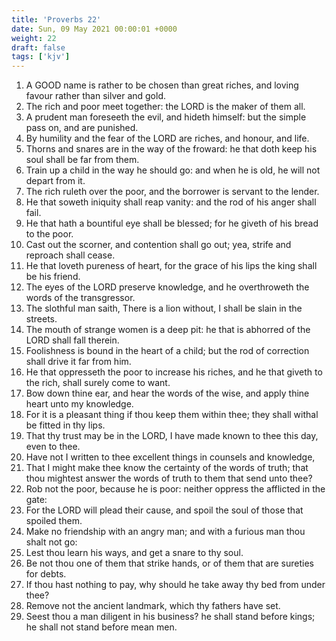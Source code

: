 ```yaml
---
title: 'Proverbs 22'
date: Sun, 09 May 2021 00:00:01 +0000
weight: 22
draft: false
tags: ['kjv'] 
---
```


1. A GOOD name is rather to be chosen than great riches, and loving favour rather than silver and gold.
2. The rich and poor meet together: the LORD is the maker of them all.
3. A prudent man foreseeth the evil, and hideth himself: but the simple pass on, and are punished.
4. By humility and the fear of the LORD are riches, and honour, and life.
5. Thorns and snares are in the way of the froward: he that doth keep his soul shall be far from them.
6. Train up a child in the way he should go: and when he is old, he will not depart from it.
7. The rich ruleth over the poor, and the borrower is servant to the lender.
8. He that soweth iniquity shall reap vanity: and the rod of his anger shall fail.
9. He that hath a bountiful eye shall be blessed; for he giveth of his bread to the poor.
10. Cast out the scorner, and contention shall go out; yea, strife and reproach shall cease.
11. He that loveth pureness of heart, for the grace of his lips the king shall be his friend.
12. The eyes of the LORD preserve knowledge, and he overthroweth the words of the transgressor.
13. The slothful man saith, There is a lion without, I shall be slain in the streets.
14. The mouth of strange women is a deep pit: he that is abhorred of the LORD shall fall therein.
15. Foolishness is bound in the heart of a child; but the rod of correction shall drive it far from him.
16. He that oppresseth the poor to increase his riches, and he that giveth to the rich, shall surely come to want.
17. Bow down thine ear, and hear the words of the wise, and apply thine heart unto my knowledge.
18. For it is a pleasant thing if thou keep them within thee; they shall withal be fitted in thy lips.
19. That thy trust may be in the LORD, I have made known to thee this day, even to thee.
20. Have not I written to thee excellent things in counsels and knowledge,
21. That I might make thee know the certainty of the words of truth; that thou mightest answer the words of truth to them that send unto thee?
22. Rob not the poor, because he is poor: neither oppress the afflicted in the gate:
23. For the LORD will plead their cause, and spoil the soul of those that spoiled them.
24. Make no friendship with an angry man; and with a furious man thou shalt not go:
25. Lest thou learn his ways, and get a snare to thy soul.
26. Be not thou one of them that strike hands, or of them that are sureties for debts.
27. If thou hast nothing to pay, why should he take away thy bed from under thee?
28. Remove not the ancient landmark, which thy fathers have set.
29. Seest thou a man diligent in his business? he shall stand before kings; he shall not stand before mean men.
